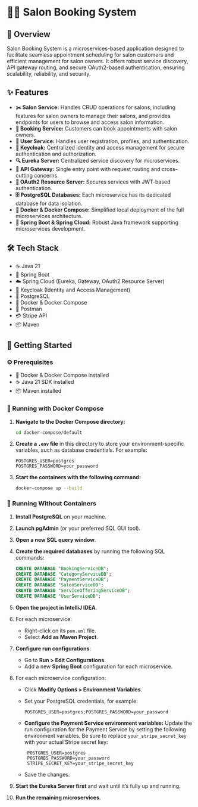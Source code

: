 # 💇‍♀️ Salon Booking System

## 📖 Overview

Salon Booking System is a microservices-based application designed to facilitate seamless appointment scheduling for salon customers and efficient management for salon owners. It offers robust service discovery, API gateway routing, and secure OAuth2-based authentication, ensuring scalability, reliability, and security.

## ✨ Features

- **✂️ Salon Service:** Handles CRUD operations for salons, including features for salon owners to manage their salons, and provides endpoints for users to browse and access salon information.
- **📅 Booking Service:** Customers can book appointments with salon owners.
- **👤 User Service:** Handles user registration, profiles, and authentication.
- **🔑 Keycloak:** Centralized identity and access management for secure authentication and authorization.
- **🔍 Eureka Server:** Centralized service discovery for microservices.
- **🚪 API Gateway:** Single entry point with request routing and cross-cutting concerns.
- **🔐 OAuth2 Resource Server:** Secures services with JWT-based authentication.
- **🗄️ PostgreSQL Databases:** Each microservice has its dedicated database for data isolation.
- **🐳 Docker & Docker Compose:** Simplified local deployment of the full microservices architecture.
- **🌱 Spring Boot & Spring Cloud:** Robust Java framework supporting microservices development.

## 🛠️ Tech Stack

- ☕ Java 21
- 🌱 Spring Boot
- ☁️ Spring Cloud (Eureka, Gateway, OAuth2 Resource Server)
- 🔐 Keycloak (Identity and Access Management)
- 🐘 PostgreSQL
- 🐳 Docker & Docker Compose
- 🧪 Postman
- 💳 Stripe API
- 📦 Maven

## 🚀 Getting Started

### ⚙️ Prerequisites

- 🐳 Docker & Docker Compose installed
- ☕ Java 21 SDK installed
- 📦 Maven installed

### 🐳 Running with Docker Compose

1. **Navigate to the Docker Compose directory:**

   ```bash
   cd docker-compose/default
   ```

2. **Create a `.env` file** in this directory to store your environment-specific variables, such as database credentials. For example:

   ```
   POSTGRES_USER=postgres
   POSTGRES_PASSWORD=your_password
   ```

3. **Start the containers with the following command:**

   ```bash
   docker-compose up --build
   ```

### 🔧 Running Without Containers

1. **Install PostgreSQL** on your machine.

2. **Launch pgAdmin** (or your preferred SQL GUI tool).

3. **Open a new SQL query window**.

4. **Create the required databases** by running the following SQL commands:

   ```sql
   CREATE DATABASE "BookingServiceDB";
   CREATE DATABASE "CategoryServiceDB";
   CREATE DATABASE "PaymentServiceDB";
   CREATE DATABASE "SalonServiceDB";
   CREATE DATABASE "ServiceOfferingServiceDB";
   CREATE DATABASE "UserServiceDB";
   ```

5. **Open the project in IntelliJ IDEA**.

6. For each microservice:

   * Right-click on its `pom.xml` file.
   * Select **Add as Maven Project**.

7. **Configure run configurations**:

   * Go to **Run > Edit Configurations**.
   * Add a new **Spring Boot** configuration for each microservice.

8. For each microservice configuration:

   * Click **Modify Options > Environment Variables**.
   * Set your PostgreSQL credentials, for example:

     ```env
     POSTGRES_USER=postgres;POSTGRES_PASSWORD=your_password
     ```
   * **Configure the Payment Service environment variables:** Update the run configuration for the Payment Service by setting the following environment variables. Be sure to replace `your_stripe_secret_key` with your actual Stripe secret key:
     ```env
      POSTGRES_USER=postgres
      POSTGRES_PASSWORD=your_password
      STRIPE_SECRET_KEY=your_stripe_secret_key
      ```
   * Save the changes.



11. **Start the Eureka Server first** and wait until it’s fully up and running.

12. **Run the remaining microservices**.

